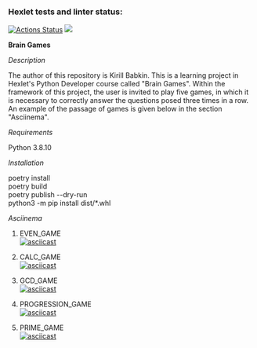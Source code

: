 ### Hexlet tests and linter status:
[![Actions Status](https://github.com/babkinkirill/python-project-lvl1/workflows/hexlet-check/badge.svg)](https://github.com/babkinkirill/python-project-lvl1/actions)
<a href="https://codeclimate.com/github/babkinkirill/python-project-lvl1/maintainability"><img src="https://api.codeclimate.com/v1/badges/a390d62517c64e249cd2/maintainability" /></a>

**Brain Games**

*Description*

The author of this repository is Kirill Babkin. This is a learning project in Hexlet's Python Developer course called "Brain Games". Within the framework of this project, the user is invited to play five games, in which it is necessary to correctly answer the questions posed three times in a row. An example of the passage of games is given below in the section "Asciinema".

*Requirements*

Python 3.8.10

*Installation*

poetry install  
poetry build  
poetry publish --dry-run  
python3 -m pip install dist/*.whl  

*Asciinema*

1. EVEN_GAME  
[![asciicast](https://asciinema.org/a/9GIh3ZsVM2UOhmvU41GK40fmN.svg)](https://asciinema.org/a/9GIh3ZsVM2UOhmvU41GK40fmN)

2. CALC_GAME  
[![asciicast](https://asciinema.org/a/MQAwttmhsi3nDmPsCWkQyOQN9.svg)](https://asciinema.org/a/MQAwttmhsi3nDmPsCWkQyOQN9)

3. GCD_GAME  
[![asciicast](https://asciinema.org/a/I5crnmQtkWQt9Fc74Aog9Gt7v.svg)](https://asciinema.org/a/I5crnmQtkWQt9Fc74Aog9Gt7v)

4. PROGRESSION_GAME  
[![asciicast](https://asciinema.org/a/64xN84fxvGYCRVWYbYVuEr5r0.svg)](https://asciinema.org/a/64xN84fxvGYCRVWYbYVuEr5r0)

5. PRIME_GAME  
[![asciicast](https://asciinema.org/a/nAT9gl03m8E0NKFE5Mom1Arbv.svg)](https://asciinema.org/a/nAT9gl03m8E0NKFE5Mom1Arbv)